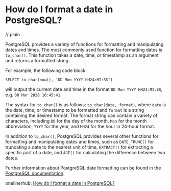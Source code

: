# How do I format a date in PostgreSQL?
// plain

PostgreSQL provides a variety of functions for formatting and manipulating dates and times. The most commonly used function for formatting dates is `to_char()`. This function takes a date, time, or timestamp as an argument and returns a formatted string.

For example, the following code block:
```
SELECT to_char(now(), 'DD Mon YYYY HH24:MI:SS')
```
will output the current date and time in the format `DD Mon YYYY HH24:MI:SS`, e.g. `08 Mar 2020 16:45:41`.

The syntax for `to_char()` is as follows: `to_char(date, format)`, where `date` is the date, time, or timestamp to be formatted and `format` is a string containing the desired format. The format string can contain a variety of characters, including `DD` for the day of the month, `Mon` for the month abbreviation, `YYYY` for the year, and `HH24` for the hour in 24-hour format.

In addition to `to_char()`, PostgreSQL provides several other functions for formatting and manipulating dates and times, such as `DATE_TRUNC()` for truncating a date to the nearest unit of time, `EXTRACT()` for extracting a specific part of a date, and `AGE()` for calculating the difference between two dates.

Further information about PostgreSQL date formatting can be found in the [PostgreSQL documentation](https://www.postgresql.org/docs/current/functions-formatting.html).

onelinerhub: [How do I format a date in PostgreSQL?](https://onelinerhub.com/postgresql/how-do-i-format-a-date-in-postgresql-1686973131)